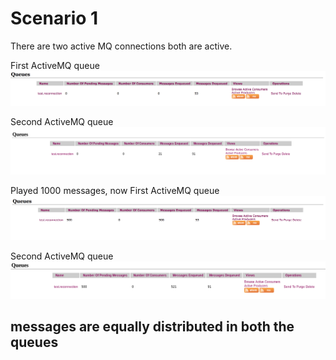 # Scenario 1
There are two active MQ connections both are active. 

First ActiveMQ queue
![GitHub Logo](./images/FirstActiveMQBeforeTest.png)

Second ActiveMQ queue
![GitHub Logo](./images/SecondActiveMQBeforeTest.png)

Played 1000 messages, now
First ActiveMQ queue
![GitHub Logo](./images/SecondActiveMQAfterScenario1.png)

Second ActiveMQ queue
![GitHub Logo](./images/FristActiveMQAfterScenario1.png)
## messages are equally distributed in both the queues
